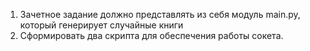 1. Зачетное задание должно представлять из себя модуль main.py, который генерирует случайные книги
2. Сформировать два скрипта для обеспечения работы сокета.